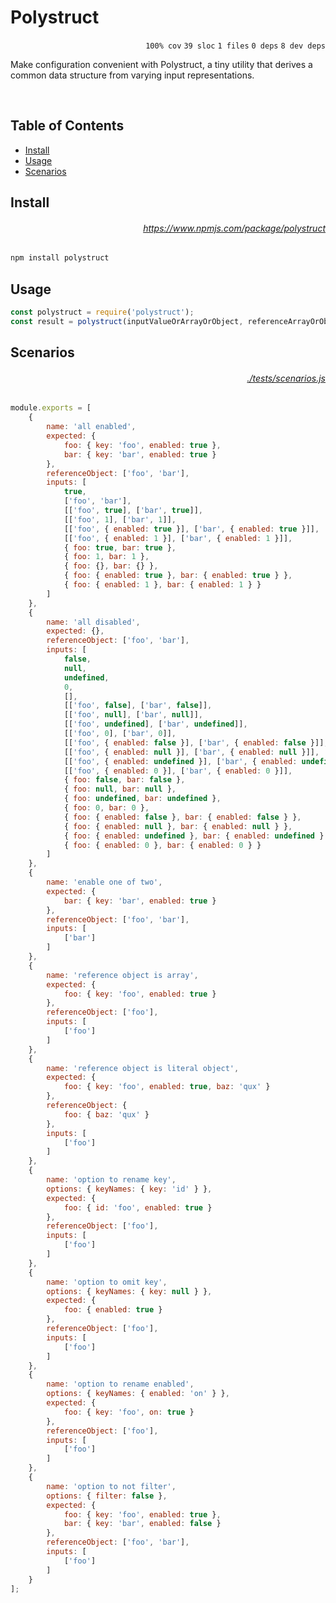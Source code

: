 # Polystruct

<p align="right"><code>100% cov</code>&nbsp;<code>39 sloc</code>&nbsp;<code>1 files</code>&nbsp;<code>0 deps</code>&nbsp;<code>8 dev deps</code></p>

Make configuration convenient with Polystruct, a tiny utility that derives a common data structure from varying input representations.

<br />

<!-- START doctoc generated TOC please keep comment here to allow auto update -->
<!-- DON'T EDIT THIS SECTION, INSTEAD RE-RUN doctoc TO UPDATE -->
## Table of Contents

- [Install](#install)
- [Usage](#usage)
- [Scenarios](#scenarios)

<!-- END doctoc generated TOC please keep comment here to allow auto update -->

## Install

###### <p align="right"><a href="https://www.npmjs.com/package/polystruct">https://www.npmjs.com/package/polystruct</a></p>
```sh
npm install polystruct
```

## Usage

```js
const polystruct = require('polystruct');
const result = polystruct(inputValueOrArrayOrObject, referenceArrayOrObject, optionsObject);
```

## Scenarios

###### <p align="right"><a href="https://github.com/mattriley/node-polystruct/blob/main/./tests/scenarios.js">./tests/scenarios.js</a></p>
```js
module.exports = [
    {
        name: 'all enabled',
        expected: {
            foo: { key: 'foo', enabled: true },
            bar: { key: 'bar', enabled: true }
        },
        referenceObject: ['foo', 'bar'],
        inputs: [
            true,
            ['foo', 'bar'],
            [['foo', true], ['bar', true]],
            [['foo', 1], ['bar', 1]],
            [['foo', { enabled: true }], ['bar', { enabled: true }]],
            [['foo', { enabled: 1 }], ['bar', { enabled: 1 }]],
            { foo: true, bar: true },
            { foo: 1, bar: 1 },
            { foo: {}, bar: {} },
            { foo: { enabled: true }, bar: { enabled: true } },
            { foo: { enabled: 1 }, bar: { enabled: 1 } }
        ]
    },
    {
        name: 'all disabled',
        expected: {},
        referenceObject: ['foo', 'bar'],
        inputs: [
            false,
            null,
            undefined,
            0,
            [],
            [['foo', false], ['bar', false]],
            [['foo', null], ['bar', null]],
            [['foo', undefined], ['bar', undefined]],
            [['foo', 0], ['bar', 0]],
            [['foo', { enabled: false }], ['bar', { enabled: false }]],
            [['foo', { enabled: null }], ['bar', { enabled: null }]],
            [['foo', { enabled: undefined }], ['bar', { enabled: undefined }]],
            [['foo', { enabled: 0 }], ['bar', { enabled: 0 }]],
            { foo: false, bar: false },
            { foo: null, bar: null },
            { foo: undefined, bar: undefined },
            { foo: 0, bar: 0 },
            { foo: { enabled: false }, bar: { enabled: false } },
            { foo: { enabled: null }, bar: { enabled: null } },
            { foo: { enabled: undefined }, bar: { enabled: undefined } },
            { foo: { enabled: 0 }, bar: { enabled: 0 } }
        ]
    },
    {
        name: 'enable one of two',
        expected: {
            bar: { key: 'bar', enabled: true }
        },
        referenceObject: ['foo', 'bar'],
        inputs: [
            ['bar']
        ]
    },
    {
        name: 'reference object is array',
        expected: {
            foo: { key: 'foo', enabled: true }
        },
        referenceObject: ['foo'],
        inputs: [
            ['foo']
        ]
    },
    {
        name: 'reference object is literal object',
        expected: {
            foo: { key: 'foo', enabled: true, baz: 'qux' }
        },
        referenceObject: {
            foo: { baz: 'qux' }
        },
        inputs: [
            ['foo']
        ]
    },
    {
        name: 'option to rename key',
        options: { keyNames: { key: 'id' } },
        expected: {
            foo: { id: 'foo', enabled: true }
        },
        referenceObject: ['foo'],
        inputs: [
            ['foo']
        ]
    },
    {
        name: 'option to omit key',
        options: { keyNames: { key: null } },
        expected: {
            foo: { enabled: true }
        },
        referenceObject: ['foo'],
        inputs: [
            ['foo']
        ]
    },
    {
        name: 'option to rename enabled',
        options: { keyNames: { enabled: 'on' } },
        expected: {
            foo: { key: 'foo', on: true }
        },
        referenceObject: ['foo'],
        inputs: [
            ['foo']
        ]
    },
    {
        name: 'option to not filter',
        options: { filter: false },
        expected: {
            foo: { key: 'foo', enabled: true },
            bar: { key: 'bar', enabled: false }
        },
        referenceObject: ['foo', 'bar'],
        inputs: [
            ['foo']
        ]
    }
];
```
